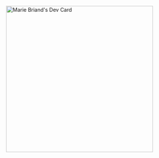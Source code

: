 <!--
### Hi there 👋

**mariebriand/mariebriand** is a ✨ _special_ ✨ repository because its `README.md` (this file) appears on your GitHub profile.

Here are some ideas to get you started:

- 🔭 I’m currently working on ...
- 🌱 I’m currently learning ...
- 👯 I’m looking to collaborate on ...
- 🤔 I’m looking for help with ...
- 💬 Ask me about ...
- 📫 How to reach me: ...
- 😄 Pronouns: ...
- ⚡ Fun fact: ...
-->

<!--
<a href="https://app.daily.dev/mariebriand"><img src="https://api.daily.dev/devcards/b718d3ada6d04a0b8c9e9913959144f3.png?r=mg9" width="400" alt="Marie Briand's Dev Card"/></a>
-->

<a href="https://app.daily.dev/DailyDevTips"><img src="https://github.com/mariebriand/devcard.svg" width="400" alt="Marie Briand's Dev Card"/></a>

